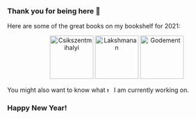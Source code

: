 ### Thank you for being here 👋

Here are some of the great books on my bookshelf for 2021:

<div align="center">
  <a href="https://www.goodreads.com/book/show/117101.Flow"><img src="https://i.gr-assets.com/images/S/compressed.photo.goodreads.com/books/1474776448l/117101._SY475_.jpg" width=100 alt="Csikszentmihalyi"/></a>
  <a href="https://www.goodreads.com/book/show/55275019-machine-learning-design-patterns"><img src="https://i.gr-assets.com/images/S/compressed.photo.goodreads.com/books/1599583594l/55275019.jpg" width=100 alt="Lakshmanan"/></a>
  <a href="https://www.goodreads.com/book/show/8803573-analysis-i"><img src="https://i.gr-assets.com/images/S/compressed.photo.goodreads.com/books/1348989616l/8803573.jpg" width=100 alt="Godement"/></a>
</div>

<p>

<div align="left">You might also want to know what <a href="https://github.com/mycaule/reading-resources#videos-and-blog-posts-collection"><img src="https://image.flaticon.com/icons/svg/226/226777.svg" width=12 alt="topics"/></a> I am currently working on.
</div>

### Happy New Year!
